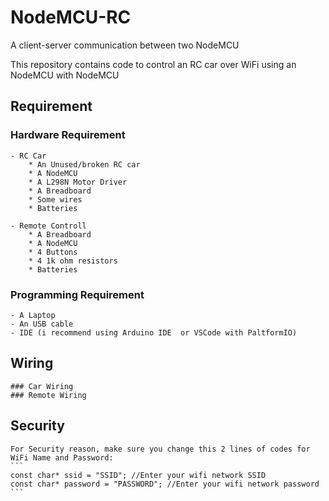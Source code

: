 # NodeMCU-RC
A client-server communication between two NodeMCU

This repository contains code to control an RC car over WiFi using an NodeMCU with NodeMCU

## Requirement

### Hardware Requirement
	- RC Car
		* An Unused/broken RC car
		* A NodeMCU
		* A L298N Motor Driver
		* A Breadboard
		* Some wires
		* Batteries
	
	- Remote Controll
		* A Breadboard
		* A NodeMCU
		* 4 Buttons
		* 4 1k ohm resistors
		* Batteries

### Programming Requirement
	- A Laptop
	- An USB cable
	- IDE (i recommend using Arduino IDE  or VSCode with PaltformIO)
	
## Wiring 

	### Car Wiring
	### Remote Wiring
		
## Security
	For Security reason, make sure you change this 2 lines of codes for WiFi Name and Password:
	```
	const char* ssid = "SSID"; //Enter your wifi network SSID
	const char* password = "PASSWORD"; //Enter your wifi network password
	```
